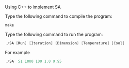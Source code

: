 Using C++ to implement SA


Type the following command to compile the program:
```cpp
make
```
Type the following command to run the program:
```cpp
./SA [Run] [Iteration] [Dimension] [Temperature] [Cool]
```

For example
```cpp
./SA  51 1000 100 1.0 0.95

```